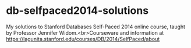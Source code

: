 # db-selfpaced2014-solutions
My solutions to Stanford Databases Self-Paced 2014 online course, taught by Professor Jennifer Widom.&lt;br>Courseware and information at https://lagunita.stanford.edu/courses/DB/2014/SelfPaced/about
